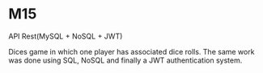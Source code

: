 # M15
API Rest(MySQL + NoSQL + JWT)

Dices game in which one player has associated dice rolls.
The same work was done using SQL, NoSQL and finally a JWT authentication system.
